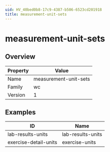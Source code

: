 ```yaml
---
uid: HV_40bed0b8-17c9-4387-b506-6523cd201918
title: measurement-unit-sets
---
```


# measurement-unit-sets

## Overview

Property|Value
---|--- 
Name|measurement-unit-sets 
Family|wc 
Version|1

## Examples

ID|Name
---|--- 
lab-results-units|lab-results-units 
exercise-detail-units|exercise-units